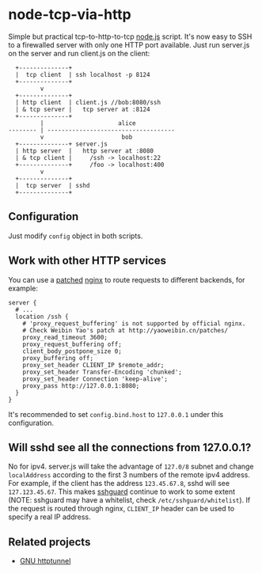 node-tcp-via-http
=================

Simple but practical tcp-to-http-to-tcp [node.js](http://nodejs.org/) script.
It's now easy to SSH to a firewalled server with only one HTTP port available.
Just run server.js on the server and run client.js on the client:

      +--------------+
      |  tcp client  | ssh localhost -p 8124
      +--------------+
             v
      +--------------+
      | http client  | client.js //bob:8080/ssh
      | & tcp server |   tcp server at :8124
      +--------------+
             |                     alice
    -------- | ------------------------------------
             v                      bob
      +--------------+ server.js
      | http server  |   http server at :8080
      | & tcp client |     /ssh -> localhost:22
      +--------------+     /foo -> localhost:400
             v
      +--------------+
      |  tcp server  | sshd
      +--------------+


Configuration
-------------
Just modify `config` object in both scripts.


Work with other HTTP services
-----------------------------
You can use a [patched](http://yaoweibin.cn/patches/) [nginx](https://github.com/quark-zju/nginx/tree/req-no-buffer) to route requests to different backends, for example:

    server {
      # ...
      location /ssh {
        # 'proxy_request_buffering' is not supported by official nginx.
        # Check Weibin Yao's patch at http://yaoweibin.cn/patches/
        proxy_read_timeout 3600;
        proxy_request_buffering off;
        client_body_postpone_size 0;
        proxy_buffering off;
        proxy_set_header CLIENT_IP $remote_addr;
        proxy_set_header Transfer-Encoding 'chunked';
        proxy_set_header Connection 'keep-alive';
        proxy_pass http://127.0.0.1:8080;
      }
    }

It's recommended to set `config.bind.host` to `127.0.0.1` under this configuration.


Will sshd see all the connections from 127.0.0.1?
-------------------------------------------------
No for ipv4. server.js will take the advantage of `127.0/8` subnet and change `localAddress` according to the first 3 numbers of the remote ipv4 address.
For example, if the client has the address `123.45.67.8`, sshd will see `127.123.45.67`. This makes [sshguard](https://github.com/schmurfy/sshguard) continue to work to some extent (NOTE: sshguard may have a whitelist, check `/etc/sshguard/whitelist`).
If the request is routed through nginx, `CLIENT_IP` header can be used to specify a real IP address.


Related projects
----------------
* [GNU httptunnel](http://www.nocrew.org/software/httptunnel.html)
